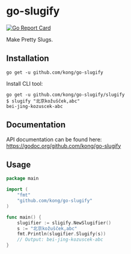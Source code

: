 go-slugify
==============

[![Go Report Card](https://goreportcard.com/badge/github.com/kong/go-slugify)](https://goreportcard.com/report/github.com/kong/go-slugify)

Make Pretty Slugs.

Installation
------------

```
go get -u github.com/kong/go-slugify
```

Install CLI tool:

```
go get -u github.com/kong/go-slugify/slugify
$ slugify "北京kožušček,abc"
bei-jing-kozuscek-abc
```


Documentation
--------------

API documentation can be found here:
https://godoc.org/github.com/kong/go-slugify


Usage
------

```go
package main

import (
	"fmt"
	"github.com/kong/go-slugify"
)

func main() {
	slugifier := sligify.NewSlugifier()
	s := "北京kožušček,abc"
	fmt.Println(slugifier.Slugify(s))
	// Output: bei-jing-kozuscek-abc
}
```
